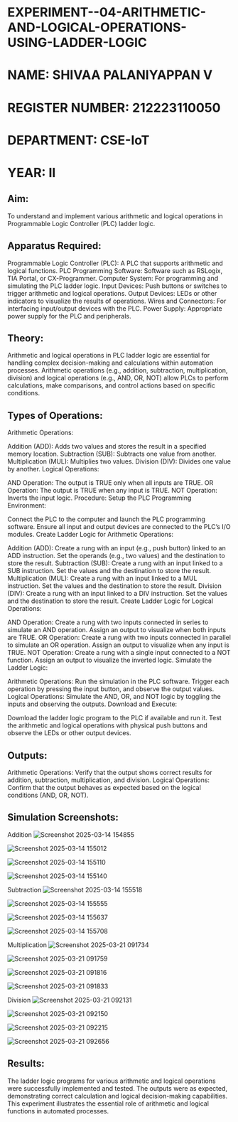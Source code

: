 # EXPERIMENT--04-ARITHMETIC-AND-LOGICAL-OPERATIONS-USING-LADDER-LOGIC
#  NAME: SHIVAA PALANIYAPPAN V

# REGISTER NUMBER: 212223110050

# DEPARTMENT: CSE-IoT

# YEAR: II

## Aim:
To understand and implement various arithmetic and logical operations in Programmable Logic Controller (PLC) ladder logic.

## Apparatus Required:
Programmable Logic Controller (PLC): A PLC that supports arithmetic and logical functions.
PLC Programming Software: Software such as RSLogix, TIA Portal, or CX-Programmer.
Computer System: For programming and simulating the PLC ladder logic.
Input Devices: Push buttons or switches to trigger arithmetic and logical operations.
Output Devices: LEDs or other indicators to visualize the results of operations.
Wires and Connectors: For interfacing input/output devices with the PLC.
Power Supply: Appropriate power supply for the PLC and peripherals.
## Theory:
Arithmetic and logical operations in PLC ladder logic are essential for handling complex decision-making and calculations within automation processes. Arithmetic operations (e.g., addition, subtraction, multiplication, division) and logical operations (e.g., AND, OR, NOT) allow PLCs to perform calculations, make comparisons, and control actions based on specific conditions.

## Types of Operations:
Arithmetic Operations:

Addition (ADD): Adds two values and stores the result in a specified memory location.
Subtraction (SUB): Subtracts one value from another.
Multiplication (MUL): Multiplies two values.
Division (DIV): Divides one value by another.
Logical Operations:

AND Operation: The output is TRUE only when all inputs are TRUE.
OR Operation: The output is TRUE when any input is TRUE.
NOT Operation: Inverts the input logic.
Procedure:
Setup the PLC Programming Environment:

Connect the PLC to the computer and launch the PLC programming software.
Ensure all input and output devices are connected to the PLC’s I/O modules.
Create Ladder Logic for Arithmetic Operations:

Addition (ADD):
Create a rung with an input (e.g., push button) linked to an ADD instruction.
Set the operands (e.g., two values) and the destination to store the result.
Subtraction (SUB):
Create a rung with an input linked to a SUB instruction.
Set the values and the destination to store the result.
Multiplication (MUL):
Create a rung with an input linked to a MUL instruction.
Set the values and the destination to store the result.
Division (DIV):
Create a rung with an input linked to a DIV instruction.
Set the values and the destination to store the result.
Create Ladder Logic for Logical Operations:

AND Operation:
Create a rung with two inputs connected in series to simulate an AND operation.
Assign an output to visualize when both inputs are TRUE.
OR Operation:
Create a rung with two inputs connected in parallel to simulate an OR operation.
Assign an output to visualize when any input is TRUE.
NOT Operation:
Create a rung with a single input connected to a NOT function.
Assign an output to visualize the inverted logic.
Simulate the Ladder Logic:

Arithmetic Operations:
Run the simulation in the PLC software. Trigger each operation by pressing the input button, and observe the output values.
Logical Operations:
Simulate the AND, OR, and NOT logic by toggling the inputs and observing the outputs.
Download and Execute:

Download the ladder logic program to the PLC if available and run it.
Test the arithmetic and logical operations with physical push buttons and observe the LEDs or other output devices.


## Outputs:
Arithmetic Operations: Verify that the output shows correct results for addition, subtraction, multiplication, and division.
Logical Operations: Confirm that the output behaves as expected based on the logical conditions (AND, OR, NOT).
##  Simulation Screenshots:

Addition
![Screenshot 2025-03-14 154855](https://github.com/user-attachments/assets/9ac7ddb9-64e0-471a-a2e9-b325989de8e7)

![Screenshot 2025-03-14 155012](https://github.com/user-attachments/assets/b3b04e1d-cd09-4c7e-9da1-454c25278e36)

![Screenshot 2025-03-14 155110](https://github.com/user-attachments/assets/1dc69590-1fb6-44b6-bae3-d5fe11efbeef)

![Screenshot 2025-03-14 155140](https://github.com/user-attachments/assets/8d35306e-1a44-4b84-93ec-2e3103922d60)

Subtraction
![Screenshot 2025-03-14 155518](https://github.com/user-attachments/assets/aced54cf-c212-4944-9857-0babeec83232)

![Screenshot 2025-03-14 155555](https://github.com/user-attachments/assets/9710e000-6fb4-4d53-95a2-301e673e6eac)

![Screenshot 2025-03-14 155637](https://github.com/user-attachments/assets/46289df8-2cec-4565-b99e-d8b0680b016d)

![Screenshot 2025-03-14 155708](https://github.com/user-attachments/assets/b662850b-fab0-4eb8-b4f5-ff548b702e25)

Multiplication
![Screenshot 2025-03-21 091734](https://github.com/user-attachments/assets/52dee910-8f1e-4e8f-985e-406c58cc81dd)

![Screenshot 2025-03-21 091759](https://github.com/user-attachments/assets/5a9482e2-16f4-445d-a0c2-c64854af42be)

![Screenshot 2025-03-21 091816](https://github.com/user-attachments/assets/1e9ecf7d-746c-4172-a0ce-b96b2fe855b9)

![Screenshot 2025-03-21 091833](https://github.com/user-attachments/assets/c6ac6f59-1209-4ec2-b48b-0013327d1bc3)

Division
![Screenshot 2025-03-21 092131](https://github.com/user-attachments/assets/3cf41380-9f9e-43b1-914a-2118e1241b99)

![Screenshot 2025-03-21 092150](https://github.com/user-attachments/assets/f31e13c0-2cc1-492e-8e9e-e1f3d7f63547)

![Screenshot 2025-03-21 092215](https://github.com/user-attachments/assets/5af368c3-27bb-41a3-ae03-3fd9e60abbb3)

![Screenshot 2025-03-21 092656](https://github.com/user-attachments/assets/cc2f5476-2c5d-4698-8a4b-2ba42df49181)

## Results:
The ladder logic programs for various arithmetic and logical operations were successfully implemented and tested. The outputs were as expected, demonstrating correct calculation and logical decision-making capabilities. This experiment illustrates the essential role of arithmetic and logical functions in automated processes.
